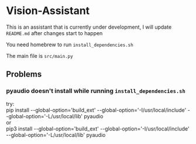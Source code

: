 # Vision-Assistant

This is an assistant that is currently under development,
I will update `README.md` after changes start to happen

You need homebrew to run `install_dependencies.sh`

The main file is `src/main.py`

## Problems

### pyaudio doesn't install while running `install_dependencies.sh`

try:  
        pip install --global-option='build_ext' --global-option='-I/usr/local/include' --global-option='-L/usr/local/lib' pyaudio  
or  
        pip3 install --global-option='build_ext' --global-option='-I/usr/local/include' --global-option='-L/usr/local/lib' pyaudio  

